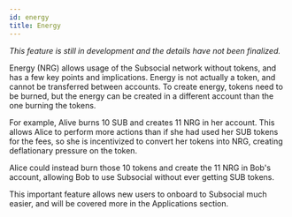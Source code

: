 ```yaml
---
id: energy
title: Energy
---
```


*This feature is still in development and the details have not been finalized.*

Energy (NRG) allows usage of the Subsocial network without tokens, and has a few key points and implications. 
Energy is not actually a token, and cannot be transferred between accounts. 
To create energy, tokens need to be burned, but the energy can be created in a different account than the one burning the tokens.

For example, Alive burns 10 SUB and creates 11 NRG in her account. 
This allows Alice to perform more actions than if she had used her SUB tokens for the fees, so she is incentivized to convert her tokens into NRG, 
creating deflationary pressure on the token.

Alice could instead burn those 10 tokens and create the 11 NRG in Bob's account, allowing Bob to use Subsocial without ever getting SUB tokens.

This important feature allows new users to onboard to Subsocial much easier, and will be covered more in the Applications section.
